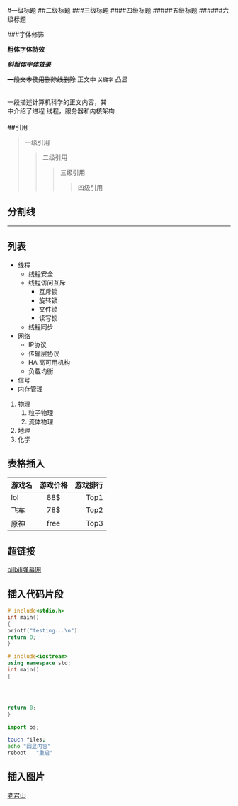 #一级标题
##二级标题
###三级标题
####四级标题
#####五级标题
######六级标题

###字体修饰

**粗体字体特效**

***斜粗体字体效果***

~~一段文本使用删除线删除~~
正文中  `关键字` 凸显<br><br>

一段描述计算机科学的正文内容，其<br>中介绍了进程
线程，服务器和内核架构<br><br>
##引用
>一级引用
>>二级引用
>>>三级引用
>>>>四级引用


## 分割线

*****



## 列表
* 线程
  * 线程安全
  * 线程访问互斥
     * 互斥锁
     * 旋转锁
     * 文件锁
     * 读写锁
  * 线程同步
* 网络
  * IP协议
  * 传输层协议
  * HA 高可用机构
  * 负载均衡
* 信号
* 内存管理
1. 物理
   1. 粒子物理
   2. 流体物理
2. 地理
3. 化学

## 表格插入

游戏名|游戏价格|游戏排行
---|:-:|---:
lol|88$|Top1
飞车|78$|Top2
原神|free|Top3


## 超链接

[bilbili弹幕网](https://www.bilibili.com "点击进入哔站")


## 插入代码片段
```c
# include<stdio.h>
int main()
{
printf("testing...\n")
return 0;
}
```

```cpp
# include<iostream>
using namespace std;
int main()
{




return 0;
}
```
```python
import os;


```
```bash
touch files;
echo "回显内容"
reboot   "重启"
```

## 插入图片
[老君山](D://照片//老君山//xx.jpg)




